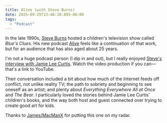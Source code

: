 ```yaml
---
title: Alive (with Steve Burns)
date: 2025-09-25T13:46:18.893-06:00
tags:
  - "Podcast"
---
```


In the late 1990s, [Steve Burns](https://en.wikipedia.org/wiki/Steve_Burns) hosted a children's television show called _Blue's Clues_. His new podcast [Alive](https://lemonadamedia.com/show/alive-with-steve-burns/) feels like a continuation of that work, but for an audience that has also aged about 25&nbsp;years.

I'm not a huge podcast person (I dip in and out), but I really enjoyed [Steve's interview with Jamie Lee Curtis](https://www.youtube.com/watch?v=WRy-7ENcvoU). Watch the video production if you can&mdash;that's a link to&nbsp;YouTube.

Their conversation included a bit about how much of the Internet feeds off conflict, not unlike reality TV; the path to sobriety and beginning to see oneself as an artist; and plenty about _Everything Everywhere All at Once_ and _The Bear_. I particularly loved the stories behind Jamie Lee Curtis' children's books, and the way both host and guest connected over trying to create good art for&nbsp;kids.

Thanks to [James/MacManX](https://macmanx.com/) for putting this one on my&nbsp;radar.
